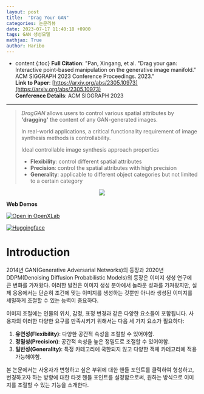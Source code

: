 ```yaml
---
layout: post
title:  "Drag Your GAN"
categories: 논문리뷰
date: 2023-07-17 11:40:18 +0900
tags: GAN 생성모델
mathjax: True
author: Haribo
---
```

* content
{:toc}
**Full Citation**: "Pan, Xingang, et al. "Drag your gan: Interactive point-based manipulation on the generative image manifold." ACM SIGGRAPH 2023 Conference Proceedings. 2023."\
**Link to Paper**: [https://arxiv.org/abs/2305.10973](https://arxiv.org/abs/2305.10973) \
**Conference Details**: ACM SIGGRAPH 2023

---

>*DragGAN* allows users to control various spatial attributes by **'dragging'** the content of any GAN-generated images.
>
>In real-world applications, a critical functionality requirement of image synthesis methods is controllability.
>
>Ideal controllable image synthesis approach properties
>
>* **Flexibility**: control different spatial attributes
>* **Precision**: control the spatial attributes with high precision
>* **Generality**: applicable to different object categories but not limited to a certain category

<div style="text-align: center;">   
  <figure>     
    <img src="https://github.com/XingangPan/DragGAN/raw/main/DragGAN.gif">     
  </figure> 
</div>

**Web Demos**

[![Open in OpenXLab](https://camo.githubusercontent.com/a28f1d6dc75b31d084cb14e4c6f5bbd0f97bfbecd7bf260fac8dbd95df1c9430/68747470733a2f2f63646e2d7374617469632e6f70656e786c61622e6f72672e636e2f6170702d63656e7465722f6f70656e786c61625f6170702e737667)](https://openxlab.org.cn/apps/detail/XingangPan/DragGAN)

[![Huggingface](https://camo.githubusercontent.com/3cc55bf2ba0bc623f8f32e700b9834d27767be50da0a720d5a7f083768be244d/68747470733a2f2f696d672e736869656c64732e696f2f62616467652f25463025394625413425393725323048756767696e67253230466163652d4472616747414e2d6f72616e6765)](https://huggingface.co/spaces/radames/DragGan)



# Introduction

2014년 GAN(Generative Adversarial Networks)의 등장과 2020년 DDPM(Denoising Diffusion Probabilistic Models)의 등장은 이미지 생성 연구에 큰 변화를 가져왔다. 이러한 발전은 이미지 생성 분야에서 놀라운 성과를 가져왔지만, 실제 응용에서는 단순히 조건에 맞는 이미지를 생성하는 것뿐만 아니라 생성된 이미지를 세밀하게 조절할 수 있는 능력이 중요하다.

이미지 조절에는 인물의 위치, 감정, 표정 변경과 같은 다양한 요소들이 포함됩니다. 사용자의 이러한 다양한 요구를 만족시키기 위해서는 다음 세 가지 요소가 필요하다:

1. **유연성(Flexibility)**: 다양한 공간적 속성을 조절할 수 있어야함.
2. **정밀성(Precision)**: 공간적 속성을 높은 정밀도로 조절할 수 있어야함.
3. **일반성(Generality)**: 특정 카테고리에 국한되지 않고 다양한 객체 카테고리에 적용 가능해야함.

본 논문에서는 사용자가 변형하고 싶은 부위에 대한 핸들 포인트를 클릭하여 형성하고, 변경하고자 하는 방향에 대한 타겟 핸들 포인트를 설정함으로써, 원하는 방식으로 이미지를 조절할 수 있는 기능을 소개한다.

